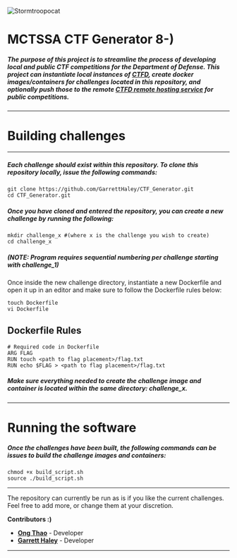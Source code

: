 ![Stormtroopocat](https://octodex.github.com/images/stormtroopocat.jpg "The Stormtroopocat")
# MCTSSA CTF Generator 8-) 

##### The purpose of this project is to streamline the process of developing local and public CTF competitions for the Department of Defense. This project can instantiate local instances of __[CTFD](https://hub.docker.com/r/ctfd/ctfd/)__, create docker images/containers for challenges located in this repository, and optionally push those to the remote __[CTFD remote hosting service](https://ctfd.io/hosting/)__ for public competitions.

---
# Building challenges
---
##### Each challenge should exist within this repository. To clone this repository locally, issue the following commands:
    git clone https://github.com/GarrettHaley/CTF_Generator.git
    cd CTF_Generator.git
##### Once you have cloned and entered the repository, you can create a new challenge by running the following:
    mkdir challenge_x #(where x is the challenge you wish to create)
    cd challenge_x
##### (NOTE: Program requires sequential numbering per challenge starting with challenge_1)
Once inside the new challenge directory, instantiate a new Dockerfile and open it up in an editor and make sure to follow the Dockerfile rules below:

    touch Dockerfile
    vi Dockerfile
    

## Dockerfile Rules
    # Required code in Dockerfile
    ARG FLAG 
    RUN touch <path to flag placement>/flag.txt
    RUN echo $FLAG > <path to flag placement>/flag.txt
##### Make sure everything needed to create the challenge image and container is located within the same directory: challenge_x.
---

# Running the software
##### Once the challenges have been built, the following commands can be issues to build the challenge images and containers:
    chmod +x build_script.sh
    source ./build_script.sh
---
The repository can currently be run as is if you like the current challenges. Feel free to add more, or change them at your discretion.

__Contributors :)__
- __[Ong Thao](https://github.com/ongthao)__ - Developer
- __[Garrett Haley](https://github.com/GarrettHaley)__ - Developer
---
